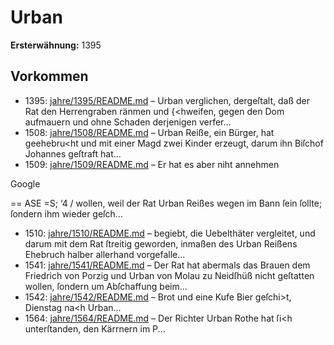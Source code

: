 # Urban

**Ersterwähnung:** 1395

## Vorkommen
- 1395: [jahre/1395/README.md](../jahre/1395/README.md) – Urban verglichen, dergeſtalt,
daß der Rat den Herrengraben ränmen und \{<hweifen,
gegen den Dom aufmauern und ohne Schaden derjenigen
verfer...
- 1508: [jahre/1508/README.md](../jahre/1508/README.md) – Urban Reiße, ein Bürger, hat geehebru<ht und mit
einer Magd zwei Kinder erzeugt, darum ihn Biſchof
Johannes geſtraft hat...
- 1509: [jahre/1509/README.md](../jahre/1509/README.md) – Er hat es aber niht annehmen

Google


== ASE =S; ‘4 /
wollen, weil der Rat Urban Reißes wegen im Bann ſein
ſollte; ſondern ihm wieder geſch...
- 1510: [jahre/1510/README.md](../jahre/1510/README.md) – begiebt, die Uebelthäter vergleitet, und
darum mit dem Rat ſtreitig geworden, inmaßen des Urban
Reißens Ehebruch halber allerhand vorgefalle...
- 1541: [jahre/1541/README.md](../jahre/1541/README.md) – Der Rat hat abermals das Brauen dem Friedrich
von Porzig und Urban von Molau zu Neidſhüß nicht
geſtatten wollen, ſondern um Abſchaffung beim...
- 1542: [jahre/1542/README.md](../jahre/1542/README.md) – Brot
und eine Kufe Bier geſchi>t, Dienstag na<h Urban...
- 1564: [jahre/1564/README.md](../jahre/1564/README.md) – Der Richter Urban Rothe hat ſi<h unterſtanden, den
Kärrnern im P...
